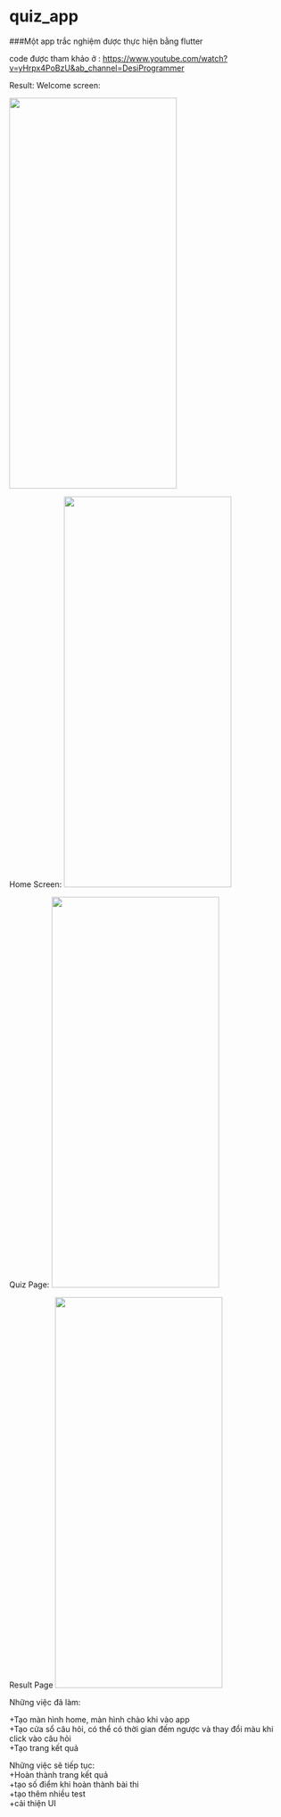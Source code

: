# quiz_app
###Một app trắc nghiệm được thực hiện bằng flutter

code được tham khảo ở : https://www.youtube.com/watch?v=yHrpx4PoBzU&ab_channel=DesiProgrammer

Result:
  Welcome screen:
  
  <img src="https://user-images.githubusercontent.com/37074707/106854150-66a05d00-66ed-11eb-8990-498d9fa9b3f4.png" width="300" height="700">
  


 Home Screen: 
 <img src="https://user-images.githubusercontent.com/37074707/106854629-3a391080-66ee-11eb-8c3c-d66710232eba.png" width="300" height="700">
 

 
 Quiz Page:
 <img src="https://user-images.githubusercontent.com/37074707/106854701-576ddf00-66ee-11eb-80e9-7c6f50454bff.png" width="300" height="700">
 


Result Page
<img src="https://user-images.githubusercontent.com/37074707/106854782-7c625200-66ee-11eb-8a67-e8fd10a63781.png" width="300" height="700">





Những việc đã làm:
 
 +Tạo màn hình home, màn hình chào khi vào app </br>
 +Tạo cửa sổ câu hỏi, có thể có thời gian đếm ngược và thay đổi màu khi click vào câu hỏi </br>
 +Tạo trang kết quả </br>
 
Những việc sẽ tiếp tục: </br>
  +Hoàn thành trang kết quả </br>
  +tạo số điểm khi hoàn thành bài thi </br>
  +tạo thêm nhiều test </br>
  +cải thiện UI </br>
